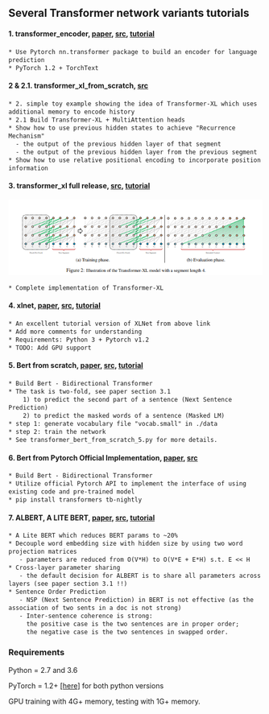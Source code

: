 ## Several Transformer network variants tutorials

#### 1. transformer_encoder, [paper](https://arxiv.org/pdf/1706.03762.pdf), [src](https://pytorch.org/tutorials/beginner/transformer_tutorial.html), [tutorial](https://pytorch.org/tutorials/beginner/transformer_tutorial.html)
    * Use Pytorch nn.transformer package to build an encoder for language prediction
    * PyTorch 1.2 + TorchText
   
#### 2 & 2.1. transformer_xl_from_scratch, [src](https://mlexplained.com/2019/07/04/building-the-transformer-xl-from-scratch/)
    * 2. simple toy example showing the idea of Transformer-XL which uses additional memory to encode history    
    * 2.1 Build Transformer-XL + MultiAttention heads
    * Show how to use previous hidden states to achieve "Recurrence Mechanism"
      - the output of the previous hidden layer of that segment
      - the output of the previous hidden layer from the previous segment
    * Show how to use relative positional encoding to incorporate position information

#### 3. transformer_xl full release, [src](https://github.com/kimiyoung/transformer-xl/tree/master/pytorch), [tutorial](https://towardsdatascience.com/transformer-xl-explained-combining-transformers-and-rnns-into-a-state-of-the-art-language-model-c0cfe9e5a924)
  ![Network](/pics/pic1.png)
  
    * Complete implementation of Transformer-XL
    
#### 4. xlnet, [paper](https://arxiv.org/pdf/1906.08237.pdf), [src](https://github.com/graykode/xlnet-Pytorch), [tutorial](https://towardsdatascience.com/what-is-xlnet-and-why-it-outperforms-bert-8d8fce710335)
    * An excellent tutorial version of XLNet from above link
    * Add more comments for understanding
    * Requirements: Python 3 + Pytorch v1.2 
    * TODO: Add GPU support

#### 5. Bert from scratch, [paper](https://arxiv.org/abs/1810.04805), [src](https://github.com/codertimo/BERT-pytorch/tree/master/bert_pytorch/model), [tutorial](https://towardsdatascience.com/bert-explained-state-of-the-art-language-model-for-nlp-f8b21a9b6270)
    * Build Bert - Bidirectional Transformer
    * The task is two-fold, see paper section 3.1
        1) to predict the second part of a sentence (Next Sentence Prediction)
        2) to predict the masked words of a sentence (Masked LM)
    * step 1: generate vocabulary file "vocab.small" in ./data
    * step 2: train the network
    * See transformer_bert_from_scratch_5.py for more details.

#### 6. Bert from Pytorch Official Implementation, [paper](https://arxiv.org/abs/1810.04805), [src](https://github.com/huggingface/transformers)
    * Build Bert - Bidirectional Transformer
    * Utilize official Pytorch API to implement the interface of using existing code and pre-trained model
    * pip install transformers tb-nightly 


#### 7. ALBERT, A LITE BERT, [paper](https://arxiv.org/pdf/1909.11942.pdf), [src](https://github.com/graykode/ALBERT-Pytorch), [tutorial](https://medium.com/@lessw/meet-albert-a-new-lite-bert-from-google-toyota-with-state-of-the-art-nlp-performance-and-18x-df8f7b58fa28)
    * A Lite BERT which reduces BERT params to ~20%
    * Decouple word embedding size with hidden size by using two word projection matrices 
       - parameters are reduced from O(V*H) to O(V*E + E*H) s.t. E << H
    * Cross-layer parameter sharing
       - the default decision for ALBERT is to share all parameters across layers (see paper section 3.1 !!)
    * Sentence Order Prediction
       - NSP (Next Sentence Prediction) in BERT is not effective (as the association of two sents in a doc is not strong)
       - Inter-sentence coherence is strong: 
         the positive case is the two sentences are in proper order; 
         the negative case is the two sentences in swapped order.


### Requirements
Python = 2.7 and 3.6

PyTorch = 1.2+ [[here]](https://pytorch.org/) for both python versions

GPU training with 4G+ memory, testing with 1G+ memory.
